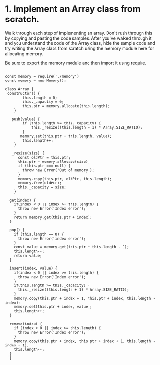 # 1. Implement an Array class from scratch.
Walk through each step of implementing an array. Don't rush through this by copying and pasting the code samples. After you've walked through it and you understand the code of the Array class, hide the sample code and try writing the Array class from scratch using the memory module here for allocating memory.

Be sure to export the memory module and then import it using require.

````

const memory = require('./memory')
const memory = new Memory();

class Array {
 constructor() {
        this.length = 0;
        this._capacity = 0;
        this.ptr = memory.allocate(this.length);
    }
    
   push(value) {
        if (this.length >= this._capacity) {
            this._resize((this.length + 1) * Array.SIZE_RATIO);
        }
       memory.set(this.ptr + this.length, value);
        this.length++;
    }
    
   _resize(size) {
      const oldPtr = this.ptr;
      this.ptr = memory.allocate(size);
      if (this.ptr === null) {
        throw new Error('Out of memory');
      }
      memory.copy(this.ptr, oldPtr, this.length);
      memory.free(oldPtr);
      this._capacity = size;
    }
  
  get(index) {
    if(index < 0 || index >+ this.length) {
      throw new Error('Index error');
    }
    return memory.get(this.ptr + index);
  }
  
  pop() {
    if (this.length == 0) {
      throw new Error('index error');
    }
    const value = memory.get(this.ptr + this.length - 1);
    this.length--;
    return value;
  }
  
  insert(index, value) {
    if(index < 0 || index >= this.length) {
      throw new Error('Index error');
    }
    if(this.length >= this._capacity) {
      this._resize((this.length + 1) * Array.SIZE_RATIO);
    }
    memory.copy(this.ptr + index + 1, this.ptr + index, this.length - index);
    memory.set(this.ptr + index, value);
    this.length++;
  }
  
  remove(index) {
    if (index < 0 || index >= this.length) {
      throw new Error('Index error');
    }
    memory.copy(this.ptr + index, this.ptr + index + 1, this.length - index - 1);
    this.length--;
  }
  }
````
